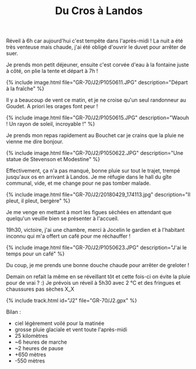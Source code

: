 ﻿---
title: "Du Cros à Landos"
permalink: /GR-70/J2/
sidebar:
  nav: "gr_70"
enable_tracks: true
---

Réveil à 6h car aujourd'hui c'est tempête dans l'après-midi !
La nuit a été très venteuse mais chaude, j'ai été obligé d'ouvrir le duvet pour arrêter de suer.

Je prends mon petit déjeuner, ensuite c'est corvée d'eau à la fontaine juste à côté, on plie la tente et départ à 7h !

{% include image.html file="GR-70/J2/P1050611.JPG" description="Départ à la fraîche" %}

Il y a beaucoup de vent ce matin, et je ne croise qu'un seul randonneur au Goudet. A priori les orages font peur !

{% include image.html file="GR-70/J2/P1050615.JPG" description="Waouh ! Un rayon de soleil, incroyable !" %}

Je prends mon repas rapidement au Bouchet car je crains que la pluie ne vienne me dire bonjour.

{% include image.html file="GR-70/J2/P1050622.JPG" description="Une statue de Stevenson et Modestine" %}

Effectivement, ça n'a pas manqué, bonne pluie sur tout le trajet, trempé jusqu'aux os en arrivant à Landos. Je me réfugie dans le hall du gîte communal, vide, et me change pour ne pas tomber malade.

{% include image.html file="GR-70/J2/20180429_174113.jpg" description="Il pleut, il pleut, bergère" %}

Je me venge en mettant à mort les figues séchées en attendant que quelqu'un veuille bien se présenter à l'accueil.

19h30, victoire, j'ai une chambre, merci à Jocelin le gardien et à l'habitant inconnu qui m'a offert un café pour me réchauffer !

{% include image.html file="GR-70/J2/P1050623.JPG" description="J'ai le temps pour un café" %}

Du coup, je me prends une bonne douche chaude pour arrêter de greloter !

Demain on refait la même en se réveillant tôt et cette fois-ci on évite la pluie pour de vrai ? :)
Je prévois un réveil à 5h30 avec 2 °C et des fringues et chaussures pas sèches X_X

{% include track.html id="J2" file="GR-70/J2.gpx" %}

Bilan :
* ciel légèrement voilé pour la matinée
* grosse pluie glaciale et vent toute l'après-midi
* 25 kilomètres
* ~6 heures de marche
* ~2 heures de pause
* +650 mètres
* -550 mètres
